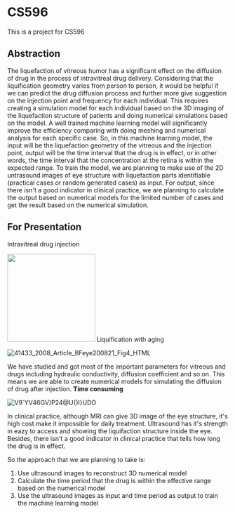 # CS596
This is a project for CS596
## Abstraction
The liquefaction of vitreous humor has a significant effect on the diffusion of drug in the process of intravitreal drug delivery. Considering that the liquification geometry varies from person to person, it would be helpful if we can predict the drug diffusion process and further more give suggestion on the injection point and frequency for each individual. This requires creating a simulation model for each individual based on the 3D imaging of the liquefaction structure of patients and doing numerical simulations based on the model. A well trained machine learning model will significantly improve the efficiency comparing with doing meshing and numerical analysis for each specific case. So, in this machine learning model, the input will be the liquefaction geometry of the vitreous and the injection point, output will be the time interval that the drug is in effect, or in other words, the time interval that the concentration at the retina is within the expected range. To train the model, we are planning to make use of the 2D untrasound images of eye structure with liquefaction parts identifiable (practical cases or random generated cases) as input. For output, since there isn't a good indicator in clinical practice, we are planning to calculate the output based on numerical models for the limited number of cases and get the result based on the numerical simulation.

## For Presentation
Intravitreal drug injection

<img src="https://user-images.githubusercontent.com/93456391/144202513-03998c5f-e115-40a9-9b3b-bec6d0440eb7.png" width="200">
Liquification with aging

![41433_2008_Article_BFeye200821_Fig4_HTML](https://user-images.githubusercontent.com/93456391/143964305-a6d86037-ac46-4bcd-9f37-cae1860e3c84.jpg)

We have studied and got most of the important parameters for vitreous and drugs including hydraulic conductivity, diffusion coefficient and so on. This means we are able to create numerical models for simulating the diffusion of drug after injection. __Time consuming__

![V9`YV46GV)P24@U{)I}UDO](https://user-images.githubusercontent.com/93456391/144206647-50874187-a408-4434-bb41-a55339fe7873.png)

In clinical practice, although MRI can give 3D image of the eye structure, it's high cost make it impossible for daily treatment. Ultrasound has it's strength in eazy to access and showing the liquifaction structure inside the eye. Besides, there isn't a good indicator in clinical practice that tells how long the drug is in effect.

So the approach that we are planning to take is:
1. Use ultrasound images to reconstruct 3D numerical model
2. Calculate the time period that the drug is within the effective range based on the numerical model
3. Use the ultrasound images as input and time period as output to train the machine learning model
